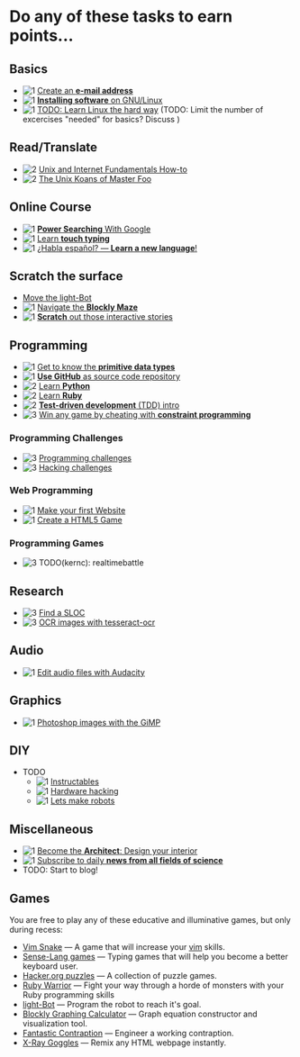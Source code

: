 Do any of these tasks to earn points...
=======================================

Basics
------
* ![[1]][1] [Create an **e-mail address**](tasks/create_email_address.md)
* ![[1]][1] [**Installing software** on GNU/Linux](tasks/install_software.md)
* ![[1]][1] [TODO: Learn Linux the hard way](http://nixsrv.com/llthw/ex1) (TODO: Limit the number of excercises "needed" for basics? Discuss )

Read/Translate
--------------
* ![[2]][2] [Unix and Internet Fundamentals How-to](tasks/translate_TLDP_UIF.md)
* ![[2]][2] [The Unix Koans of Master Foo](tasks/unix_koans.md)

Online Course
-------------
* ![[1]][1] [**Power Searching** With Google](tasks/power_searching_google.md)
* ![[1]][1] [Learn **touch typing**](tasks/touch_typing.md)
* ![[1]][1] [¿Habla español? — **Learn a new language**!](tasks/new_language.md)

Scratch the surface
-------------------
* [Move the light-Bot](https://github.com/CoderDojoSI/ideas/raw/master/tasks/resources/flash/armorgames_light-bot-2205.swf)
* ![[1]][1] [Navigate the **Blockly Maze**](tasks/scratch_blockly_maze.md)
* ![[1]][1] [**Scratch** out those interactive stories](tasks/scratch.md)

Programming
-----------
* ![[1]][1] [Get to know the **primitive data types**](tasks/data_types.md)
* ![[1]][1] [**Use GitHub** as source code repository](tasks/create_git.md)
* ![[2]][2] [Learn **Python**](tasks/learn_python.md)
* ![[2]][2] [Learn **Ruby**](tasks/learn_ruby.md)
* ![[2]][2] [**Test-driven development** (TDD) intro](tasks/TDD_koans.md)
* ![[3]][3] [Win any game by cheating with **constraint programming**](tasks/constraint_programming.md)

### Programming Challenges ###
* ![[3]][3] [Programming challenges](tasks/programming_problems.md)
* ![[3]][3] [Hacking challenges](tasks/hacking_challenges.md)

### Web Programming ###
* ![[1]][1] [Make your first Website](tasks/create_website.md)
* ![[1]][1] [Create a HTML5 Game](tasks/create_html_game.md)

### Programming Games ###
* ![[3]][3] TODO(kernc): realtimebattle


Research
--------
* ![[3]][3] [Find a SLOC](tasks/Find_a_SLOC.md)
* ![[3]][3] [OCR images with tesseract-ocr](tasks/images_OCR.md)

Audio
-----
* ![[1]][1] [Edit audio files with Audacity](tasks/learn_audacity.md)

Graphics
-----
* ![[1]][1] [Photoshop images with the GiMP](tasks/learn_gimp.md)

DIY
---
* TODO
  * ![[1]][1] [Instructables](http://www.instructables.com/)
  * ![[1]][1] [Hardware hacking](https://diy.org/skills/hardwarehacker)
  * ![[1]][1] [Lets make robots](http://letsmakerobots.com/)

Miscellaneous
-------------
* ![[1]][1] [Become the **Architect**: Design your interior](tasks/interior_design.md)
* ![[1]][1] [Subscribe to daily **news from all fields of science**](tasks/zeitnews.md)
* TODO: Start to blog!

Games
-----
You are free to play any of these educative and illuminative games, but only during recess:
* [Vim Snake](http://www.vimsnake.com/) — A game that will increase your [vim](tasks/advanced_text_editing.md) skills.
* [Sense-Lang games](http://games.sense-lang.org/) — Typing games that will help you become a better keyboard user.
* [Hacker.org puzzles](http://www.hacker.org/) — A collection of puzzle games.
* [Ruby Warrior](https://www.bloc.io/ruby-warrior/) — Fight your way through a horde of monsters with your Ruby programming skills
* [light-Bot](https://github.com/CoderDojoSI/ideas/raw/master/tasks/resources/flash/armorgames_light-bot-2205.swf) — Program the robot to reach it's goal.
* [Blockly Graphing Calculator](http://blockly-demo.appspot.com/static/apps/graph/index.html#nu7gas) — Graph equation constructor and visualization tool.
* [Fantastic Contraption](https://github.com/CoderDojoSI/ideas/raw/master/tasks/resources/flash/FantasticContraption.swf) — Engineer a working contraption.
* [X-Ray Goggles](https://goggles.webmaker.org/) — Remix any HTML webpage instantly.


[1]: https://github.com/CoderDojoSI/ideas/raw/master/tasks/resources/level_1.png "Level: easy"
[2]: https://github.com/CoderDojoSI/ideas/raw/master/tasks/resources/level_2.png "Level: intermediate"
[3]: https://github.com/CoderDojoSI/ideas/raw/master/tasks/resources/level_3.png "Level: advanced"
